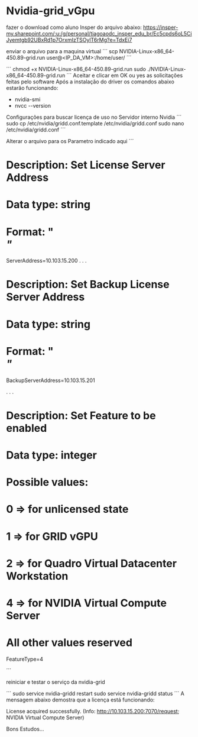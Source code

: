# Nvidia-grid_vGpu

fazer o download como aluno Insper do arquivo abaixo:
https://insper-my.sharepoint.com/:u:/g/personal/tiagoaodc_insper_edu_br/Ec5cpds6oL5CiJyemtgb92UBxRd1p7OrxmIzTSOylT6rMg?e=TdxEi7

enviar o arquivo para a maquina virtual
´´´
scp NVIDIA-Linux-x86_64-450.89-grid.run  user@<IP_DA_VM>:/home/user/
´´´

´´´
chmod +x NVIDIA-Linux-x86_64-450.89-grid.run
sudo ./NVIDIA-Linux-x86_64-450.89-grid.run
´´´
Aceitar e clicar em OK ou yes as solicitações feitas pelo software 
Após a instalação do driver os comandos abaixo estarão funcionando:

* nvidia-smi
* nvcc --version

Configurações para buscar licença de uso no Servidor interno Nvidia
´´´
sudo cp /etc/nvidia/gridd.conf.template /etc/nvidia/gridd.conf
sudo nano /etc/nvidia/gridd.conf
´´´

Alterar o arquivo para os Parametro indicado aqui
´´´
# Description: Set License Server Address
# Data type: string
# Format:  "<address>"
ServerAddress=10.103.15.200
.
.
.
  
# Description: Set Backup License Server Address
# Data type: string
# Format:  "<address>"
BackupServerAddress=10.103.15.201

.
.
.

# Description: Set Feature to be enabled
# Data type: integer
# Possible values:
#    0 => for unlicensed state
#    1 => for GRID vGPU
#    2 => for Quadro Virtual Datacenter Workstation
#    4 => for NVIDIA Virtual Compute Server
# All other values reserved
FeatureType=4

´´´

reiniciar e testar o serviço da nvidia-grid

´´´
sudo service nvidia-gridd restart
sudo service nvidia-gridd status
´´´
A mensagem abaixo demostra que a licença está funcionando:

License acquired successfully. (Info: http://10.103.15.200:7070/request; NVIDIA Virtual Compute Server)

Bons Estudos...

